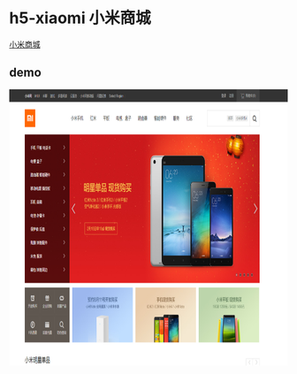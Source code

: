 # h5-xiaomi 小米商城
  [小米商城](https://renkles.github.io/test/xiaomi/index.html)

## demo
   <img src="./image/demo.png" width="750" height="500" />
